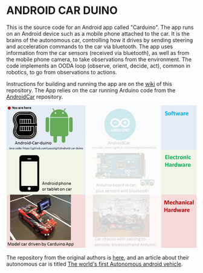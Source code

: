 # ANDROID CAR DUINO

This is the source code for an Android app called "Carduino".  The app runs on an Android device such as a mobile phone attached to the car.  It is the brains of the autonomous car, controlling how it drives by sending steering and acceleration commands to the car via bluetooth.  The app uses information from the car sensors (received via bluetooth), as well as from the mobile phone camera, to take observations from the environment.  The code implements an OODA loop (observe, orient, decide, act), common in robotics, to go from observations to actions.

Instructions for building and running the app are on the [wiki](https://github.com/sesstigit/Android-Car-duino/wiki) of this repository.  The App relies on the car running Arduino code from the [AndroidCar](https://github.com/sesstigit/AndroidCar) repository.

![Alt text](car_architecture_androidapp.png?raw=true "You are now looking at the android app")

The repository from the original authors is [here](https://github.com/Petroula/Android-Car-duino), and an article about their autonomous car is titled [The world's first Autonomous android vehicle](https://platis.solutions/blog/2015/06/29/worlds-first-android-autonomous-vehicle/).


